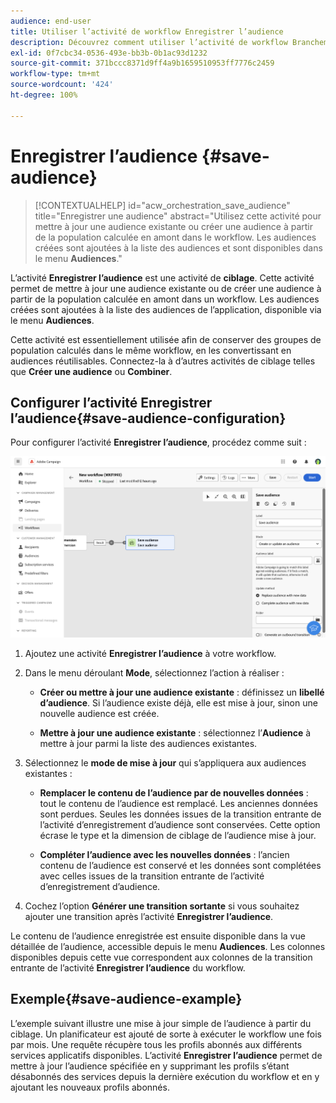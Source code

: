 ```yaml
---
audience: end-user
title: Utiliser l’activité de workflow Enregistrer l’audience
description: Découvrez comment utiliser l’activité de workflow Branchement.
exl-id: 0f7cbc34-0536-493e-bb3b-0b1ac93d1232
source-git-commit: 371bccc8371d9ff4a9b1659510953ff7776c2459
workflow-type: tm+mt
source-wordcount: '424'
ht-degree: 100%

---
```


# Enregistrer l’audience {#save-audience}

>[!CONTEXTUALHELP]
>id="acw_orchestration_save_audience"
>title="Enregistrer une audience"
>abstract="Utilisez cette activité pour mettre à jour une audience existante ou créer une audience à partir de la population calculée en amont dans le workflow. Les audiences créées sont ajoutées à la liste des audiences et sont disponibles dans le menu **Audiences**."

L’activité **Enregistrer l’audience** est une activité de **ciblage**. Cette activité permet de mettre à jour une audience existante ou de créer une audience à partir de la population calculée en amont dans un workflow. Les audiences créées sont ajoutées à la liste des audiences de l’application, disponible via le menu **Audiences**.

Cette activité est essentiellement utilisée afin de conserver des groupes de population calculés dans le même workflow, en les convertissant en audiences réutilisables. Connectez-la à d’autres activités de ciblage telles que **Créer une audience** ou **Combiner**.

## Configurer l’activité Enregistrer l’audience{#save-audience-configuration}

Pour configurer l’activité **Enregistrer l’audience**, procédez comme suit :

![](../assets/workflow-save-audience.png)

1. Ajoutez une activité **Enregistrer l’audience** à votre workflow.

1. Dans le menu déroulant **Mode**, sélectionnez l’action à réaliser :

   * **Créer ou mettre à jour une audience existante** : définissez un **libellé d’audience**. Si l’audience existe déjà, elle est mise à jour, sinon une nouvelle audience est créée.

   * **Mettre à jour une audience existante** : sélectionnez l’**Audience** à mettre à jour parmi la liste des audiences existantes.

1. Sélectionnez le **mode de mise à jour** qui s’appliquera aux audiences existantes :

   * **Remplacer le contenu de l’audience par de nouvelles données** : tout le contenu de l’audience est remplacé. Les anciennes données sont perdues. Seules les données issues de la transition entrante de l’activité d’enregistrement d’audience sont conservées. Cette option écrase le type et la dimension de ciblage de l’audience mise à jour.

   * **Compléter l’audience avec les nouvelles données** : l’ancien contenu de l’audience est conservé et les données sont complétées avec celles issues de la transition entrante de l’activité d’enregistrement d’audience.

1. Cochez l’option **Générer une transition sortante** si vous souhaitez ajouter une transition après l’activité **Enregistrer l’audience**.

Le contenu de l’audience enregistrée est ensuite disponible dans la vue détaillée de l’audience, accessible depuis le menu **Audiences**. Les colonnes disponibles depuis cette vue correspondent aux colonnes de la transition entrante de l’activité **Enregistrer l’audience** du workflow.


## Exemple{#save-audience-example}

L’exemple suivant illustre une mise à jour simple de l’audience à partir du ciblage. Un planificateur est ajouté de sorte à exécuter le workflow une fois par mois. Une requête récupère tous les profils abonnés aux différents services applicatifs disponibles. L’activité **Enregistrer l’audience** permet de mettre à jour l’audience spécifiée en y supprimant les profils s’étant désabonnés des services depuis la dernière exécution du workflow et en y ajoutant les nouveaux profils abonnés.
